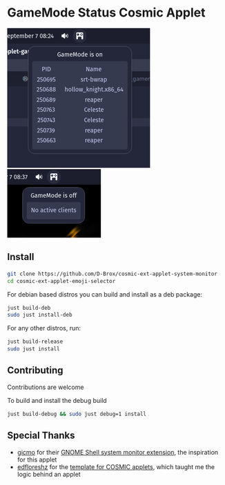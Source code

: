 # GameMode Status Cosmic Applet



![screenshot of the applet](./res/screenshot1.png) ![screenshot of the applet](./res/screenshot2.png)

## Install

```sh
git clone https://github.com/D-Brox/cosmic-ext-applet-system-monitor 
cd cosmic-ext-applet-emoji-selector 
```

For debian based distros you can build and install as a deb package:
```sh
just build-deb
sudo just install-deb
```

For any other distros, run:
```sh
just build-release
sudo just install
```

## Contributing

Contributions are welcome

To build and install the debug build

```sh
just build-debug && sudo just debug=1 install
```

## Special Thanks

- [gicmo](https://github.com/gicmo) for their [GNOME Shell system monitor extension](https://github.com/gicmo/gamemode-extension), the inspiration for this applet
- [edfloreshz](https://github.com/edfloreshz) for the [template for COSMIC applets](https://github.com/edfloreshz/cosmic-applet-template), which taught me the logic behind an applet
